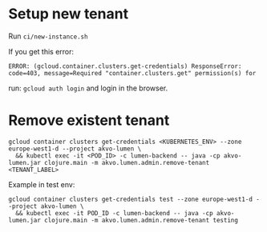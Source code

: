 # Setup new tenant

Run `ci/new-instance.sh`

If you get this error:

`ERROR: (gcloud.container.clusters.get-credentials) ResponseError: code=403, message=Required "container.clusters.get" permission(s) for `

run:
`gcloud auth login` and login in the browser.

# Remove existent tenant

```shell
gcloud container clusters get-credentials <KUBERNETES_ENV> --zone europe-west1-d --project akvo-lumen \
  && kubectl exec -it <POD_ID> -c lumen-backend -- java -cp akvo-lumen.jar clojure.main -m akvo.lumen.admin.remove-tenant <TENANT_LABEL>

```

Example in test env:
```shell
gcloud container clusters get-credentials test --zone europe-west1-d --project akvo-lumen \
  && kubectl exec -it POD_ID -c lumen-backend -- java -cp akvo-lumen.jar clojure.main -m akvo.lumen.admin.remove-tenant testing

```

